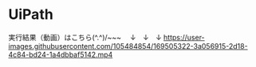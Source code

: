 # UiPath

実行結果（動画）はこちら(^.^)/~~~
　↓　↓　↓
https://user-images.githubusercontent.com/105484854/169505322-3a056915-2d18-4c84-bd24-1a4dbbaf5142.mp4

